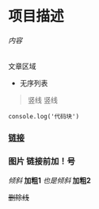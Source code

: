 ﻿# 项目描述
###### 内容
文章区域
  * 无序列表
  >竖线
  >竖线

```
console.log('代码块')

```

### [链接](https://cn.bing.com)


### 图片 链接前加！号

*倾斜*  **加粗1**
_也是倾斜_ __加粗2__

~~删除线~~